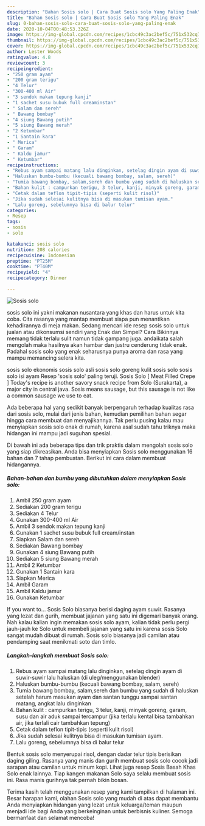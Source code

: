 ```yaml
---
description: "Bahan Sosis solo | Cara Buat Sosis solo Yang Paling Enak"
title: "Bahan Sosis solo | Cara Buat Sosis solo Yang Paling Enak"
slug: 0-bahan-sosis-solo-cara-buat-sosis-solo-yang-paling-enak
date: 2020-10-04T00:48:53.326Z
image: https://img-global.cpcdn.com/recipes/1cbc49c3ac2bef5c/751x532cq70/sosis-solo-foto-resep-utama.jpg
thumbnail: https://img-global.cpcdn.com/recipes/1cbc49c3ac2bef5c/751x532cq70/sosis-solo-foto-resep-utama.jpg
cover: https://img-global.cpcdn.com/recipes/1cbc49c3ac2bef5c/751x532cq70/sosis-solo-foto-resep-utama.jpg
author: Lester Woods
ratingvalue: 4.8
reviewcount: 3
recipeingredient:
- "250 gram ayam"
- "200 gram terigu"
- "4 Telur"
- "300-400 ml Air"
- "3 sendok makan tepung kanji"
- "1 sachet susu bubuk full creaminstan"
- " Salam dan sereh"
- " Bawang bombay"
- "4 siung Bawang putih"
- "5 siung Bawang merah"
- "2 Ketumbar"
- "1 Santain kara"
- " Merica"
- " Garam"
- " Kaldu jamur"
- " Ketumbar"
recipeinstructions:
- "Rebus ayam sampai matang lalu dinginkan, setelag dingin ayam di suwir-suwir lalu haluskan (di uleg/menggunakan blender)"
- "Haluskan bumbu-bumbu (kecuali bawang bombay, salam, sereh)"
- "Tumia bawang bombay, salam,sereh dan bumbu yang sudah di haluskan setelah harum masukan ayam dan santan tunggu sampai santan matang, angkat lalu dinginkan"
- "Bahan kulit : campurkan terigu, 3 telur, kanji, minyak goreng, garam, susu dan air aduk sampai tercampur (jika terlalu kental bisa tambahkan air, jika terlali cair tambahkan tepung)"
- "Cetak dalam teflon tipit-tipis (seperti kulit risol)"
- "Jika sudah selesai kulitnya bisa di masukan tumisan ayam."
- "Lalu goreng, sebelumnya bisa di balur telur"
categories:
- Resep
tags:
- sosis
- solo

katakunci: sosis solo 
nutrition: 208 calories
recipecuisine: Indonesian
preptime: "PT25M"
cooktime: "PT40M"
recipeyield: "4"
recipecategory: Dinner

---
```



![Sosis solo](https://img-global.cpcdn.com/recipes/1cbc49c3ac2bef5c/751x532cq70/sosis-solo-foto-resep-utama.jpg)


sosis solo ini yakni makanan nusantara yang khas dan harus untuk kita coba. Cita rasanya yang mantap membuat siapa pun menantikan kehadirannya di meja makan.
Sedang mencari ide resep sosis solo untuk jualan atau dikonsumsi sendiri yang Enak dan Simpel? Cara Bikinnya memang tidak terlalu sulit namun tidak gampang juga. andaikata salah mengolah maka hasilnya akan hambar dan justru cenderung tidak enak. Padahal sosis solo yang enak seharusnya punya aroma dan rasa yang mampu memancing selera kita.

sosis solo ekonomis sosis solo asli sosis solo goreng kulit sosis solo sosis solo isi ayam Resep &#39;sosis solo&#39; paling teruji. Sosis Solo [ Meat Filled Crepe ] Today&#39;s recipe is another savory snack recipe from Solo (Surakarta), a major city in central java. Sosis means sausage, but this sausage is not like a common sausage we use to eat.

Ada beberapa hal yang sedikit banyak berpengaruh terhadap kualitas rasa dari sosis solo, mulai dari jenis bahan, kemudian pemilihan bahan segar hingga cara membuat dan menyajikannya. Tak perlu pusing kalau mau menyiapkan sosis solo enak di rumah, karena asal sudah tahu triknya maka hidangan ini mampu jadi suguhan spesial.


Di bawah ini ada beberapa tips dan trik praktis dalam mengolah sosis solo yang siap dikreasikan. Anda bisa menyiapkan Sosis solo menggunakan 16 bahan dan 7 tahap pembuatan. Berikut ini cara dalam membuat hidangannya.

<!--inarticleads1-->

##### Bahan-bahan dan bumbu yang dibutuhkan dalam menyiapkan Sosis solo:

1. Ambil 250 gram ayam
1. Sediakan 200 gram terigu
1. Sediakan 4 Telur
1. Gunakan 300-400 ml Air
1. Ambil 3 sendok makan tepung kanji
1. Gunakan 1 sachet susu bubuk full cream/instan
1. Siapkan  Salam dan sereh
1. Sediakan  Bawang bombay
1. Gunakan 4 siung Bawang putih
1. Sediakan 5 siung Bawang merah
1. Ambil 2 Ketumbar
1. Gunakan 1 Santain kara
1. Siapkan  Merica
1. Ambil  Garam
1. Ambil  Kaldu jamur
1. Gunakan  Ketumbar


If you want to… Sosis Solo biasanya berisi daging ayam suwir. Rasanya yang lezat dan gurih, membuat jajanan yang satu ini digemari banyak orang. Nah kalau kalian ingin memakan sosis solo ayam, kalian tidak perlu pergi jauh-jauh ke Solo untuk membeli jajanan yang satu ini karena sosis Solo sangat mudah dibuat di rumah. Sosis solo biasanya jadi camilan atau pendamping saat menikmati soto dan timlo. 

<!--inarticleads2-->

##### Langkah-langkah membuat Sosis solo:

1. Rebus ayam sampai matang lalu dinginkan, setelag dingin ayam di suwir-suwir lalu haluskan (di uleg/menggunakan blender)
1. Haluskan bumbu-bumbu (kecuali bawang bombay, salam, sereh)
1. Tumia bawang bombay, salam,sereh dan bumbu yang sudah di haluskan setelah harum masukan ayam dan santan tunggu sampai santan matang, angkat lalu dinginkan
1. Bahan kulit : campurkan terigu, 3 telur, kanji, minyak goreng, garam, susu dan air aduk sampai tercampur (jika terlalu kental bisa tambahkan air, jika terlali cair tambahkan tepung)
1. Cetak dalam teflon tipit-tipis (seperti kulit risol)
1. Jika sudah selesai kulitnya bisa di masukan tumisan ayam.
1. Lalu goreng, sebelumnya bisa di balur telur


Bentuk sosis solo menyerupai risol, dengan dadar telur tipis berisikan daging giling. Rasanya yang manis dan gurih membuat sosis solo cocok jadi sarapan atau camilan untuk minum kopi. Lihat juga resep Sosis Basah Khas Solo enak lainnya. Tiap kangen makanan Solo saya selalu membuat sosis ini. Rasa manis gurihnya tak pernah bikin bosan. 

Terima kasih telah menggunakan resep yang kami tampilkan di halaman ini. Besar harapan kami, olahan Sosis solo yang mudah di atas dapat membantu Anda menyiapkan hidangan yang lezat untuk keluarga/teman maupun menjadi ide bagi Anda yang berkeinginan untuk berbisnis kuliner. Semoga bermanfaat dan selamat mencoba!
